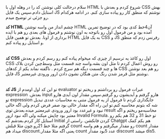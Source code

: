 سلام
درحالت کلی نوشتن کد را در وهله اول با HTML شروع کردم و بعدش با CSS بهش استایل دادم.سپس یک فایل JS نوشتم که منطق کار رو پیاده سازی کنم.
در ادامه هرکدام رو جزئی تر توضیح میدم.

**کد HTML**
چشم انداز من واسه نوشتن HTML آن4خط کدی بود که در توضیح تمرین آمده بود و من فرمول اول رو باتوجه به اون نوشتم و فرمول های بعدی رو هم با ایده برداری از اونا.
بعدش تو همین فایل HTML به یک فایل CSS و JS رفرنس زدم که منطق و استایل رو پیاده کنم.
<br>
<br>
<br>
**کد CSS**
اول رو کاغذ یه ترسیم از چیزی که میخوام پیاده کنم رو رسم کردم و بعدش CSS رو روش اعمال کردم تا مثل اون بشه.واسه چند قسمت مثل وسط‌چین کردن بلاک ها و چند قسمت دیگه هم سرچ کردم . ناگفته نماند یکم از کدهای CSS رو هم بعد نوشتن فایل JS نوشتم مثل قرمز شدن رنگ متن هنگان نشون دادن ارور ورودی غیرمعتبر.
<br>
<br>
<br>
**کد JS**
تو این کد اول اومدم از evaluator عبرات فرمول رو برداشتم و ریختم تو expression .بعدش input هارو گرفتم و آیدیشون رو گرفتم.سپس مقدار اون آیدی هارو تو expression جایگذاری کردم تا فرمول از یه فرمول متنی به محاسبات عددی تبدیل شه که بتونم محاسبه کنم.تو این راه اگه مقدار خالی بود صفر فرض کردم ولی اگه خالی نبود و غیرعدد بود ارور ورودی غیرمعتبر میده.بعدش توی result محاسبه‌مو ریختم و اگه معتبر بود چاپش میکنه ولی اگه نبود ارور Invalid Formula. تو خط 31 و 32 هم یکم رو استایل کار کردم.بعدشم که Initial  کردن فانکشن.
راستی از Chatgpt هم یکم کمک گرفتم مثلا خط 21رو.چون مثلا قبلش count رو مقدار میگرفتم و هم واسه count مقدار میداد هم discount.یعنی اگه مثلا مقدار count عدد 5بود مقدار discount میشد dis5.
